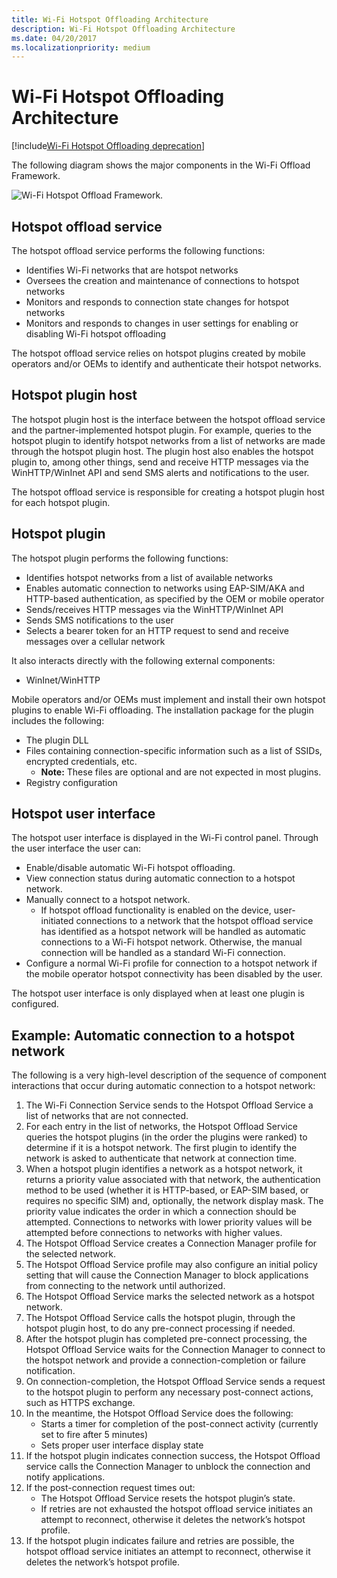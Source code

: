 ```yaml
---
title: Wi-Fi Hotspot Offloading Architecture
description: Wi-Fi Hotspot Offloading Architecture
ms.date: 04/20/2017
ms.localizationpriority: medium
---
```


# Wi-Fi Hotspot Offloading Architecture

[!include[Wi-Fi Hotspot Offloading deprecation](../includes/wi-fi-hotspot-offloading-deprecation.md)]

The following diagram shows the major components in the Wi-Fi Offload Framework.

![Wi-Fi Hotspot Offload Framework.](images/WiFi_Hotspot_Offload-1.png "Wi-Fi Hotspot Offload Framework")

## Hotspot offload service

The hotspot offload service performs the following functions:

* Identifies Wi-Fi networks that are hotspot networks
* Oversees the creation and maintenance of connections to hotspot networks
* Monitors and responds to connection state changes for hotspot networks
* Monitors and responds to changes in user settings for enabling or disabling Wi-Fi hotspot offloading

The hotspot offload service relies on hotspot plugins created by mobile operators and/or OEMs to identify and authenticate their hotspot networks.

## Hotspot plugin host

The hotspot plugin host is the interface between the hotspot offload service and the partner-implemented hotspot plugin. For example, queries to the hotspot plugin to identify hotspot networks from a list of networks are made through the hotspot plugin host. The plugin host also enables the hotspot plugin to, among other things, send and receive HTTP messages via the WinHTTP/WinInet API and send SMS alerts and notifications to the user.

The hotspot offload service is responsible for creating a hotspot plugin host for each hotspot plugin.

## Hotspot plugin

The hotspot plugin performs the following functions:

* Identifies hotspot networks from a list of available networks
* Enables automatic connection to networks using EAP-SIM/AKA and HTTP-based authentication, as specified by the OEM or mobile operator
* Sends/receives HTTP messages via the WinHTTP/WinInet API
* Sends SMS notifications to the user
* Selects a bearer token for an HTTP request to send and receive messages over a cellular network

It also interacts directly with the following external components:

* WinInet/WinHTTP

Mobile operators and/or OEMs must implement and install their own hotspot plugins to enable Wi-Fi offloading. The installation package for the plugin includes the following:

* The plugin DLL
* Files containing connection-specific information such as a list of SSIDs, encrypted credentials, etc.
  * **Note:** These files are optional and are not expected in most plugins.
* Registry configuration

## Hotspot user interface

The hotspot user interface is displayed in the Wi-Fi control panel. Through the user interface the user can:

* Enable/disable automatic Wi-Fi hotspot offloading.
* View connection status during automatic connection to a hotspot network.
* Manually connect to a hotspot network.
  * If hotspot offload functionality is enabled on the device, user-initiated connections to a network that the hotspot offload service has identified as a hotspot network will be handled as automatic connections to a Wi-Fi hotspot network. Otherwise, the manual connection will be handled as a standard Wi-Fi connection.
* Configure a normal Wi-Fi profile for connection to a hotspot network if the mobile operator hotspot connectivity has been disabled by the user.

The hotspot user interface is only displayed when at least one plugin is configured.

## Example: Automatic connection to a hotspot network

The following is a very high-level description of the sequence of component interactions that occur during automatic connection to a hotspot network:

1. The Wi-Fi Connection Service sends to the Hotspot Offload Service a list of networks that are not connected.
2. For each entry in the list of networks, the Hotspot Offload Service queries the hotspot plugins (in the order the plugins were ranked) to determine if it is a hotspot network. The first plugin to identify the network is asked to authenticate that network at connection time.
3. When a hotspot plugin identifies a network as a hotspot network, it returns a priority value associated with that network, the authentication method to be used (whether it is HTTP-based, or EAP-SIM based, or requires no specific SIM) and, optionally, the network display mask. The priority value indicates the order in which a connection should be attempted. Connections to networks with lower priority values will be attempted before connections to networks with higher values.
4. The Hotspot Offload Service creates a Connection Manager profile for the selected network.
5. The Hotspot Offload Service profile may also configure an initial policy setting that will cause the Connection Manager to block applications from connecting to the network until authorized.
6. The Hotspot Offload Service marks the selected network as a hotspot network.
7. The Hotspot Offload Service calls the hotspot plugin, through the hotspot plugin host, to do any pre-connect processing if needed.
8. After the hotspot plugin has completed pre-connect processing, the Hotspot Offload Service waits for the Connection Manager to connect to the hotspot network and provide a connection-completion or failure notification.
9. On connection-completion, the Hotspot Offload Service sends a request to the hotspot plugin to perform any necessary post-connect actions, such as HTTPS exchange.
10. In the meantime, the Hotspot Offload Service does the following:
    * Starts a timer for completion of the post-connect activity (currently set to fire after 5 minutes)
    * Sets proper user interface display state
11. If the hotspot plugin indicates connection success, the Hotspot Offload service calls the Connection Manager to unblock the connection and notify applications.
12. If the post-connection request times out:
    * The Hotspot Offload Service resets the hotspot plugin’s state.
    * If retries are not exhausted the hotspot offload service initiates an attempt to reconnect, otherwise it deletes the network’s hotspot profile.
13. If the hotspot plugin indicates failure and retries are possible, the hotspot offload service initiates an attempt to reconnect, otherwise it deletes the network’s hotspot profile.


